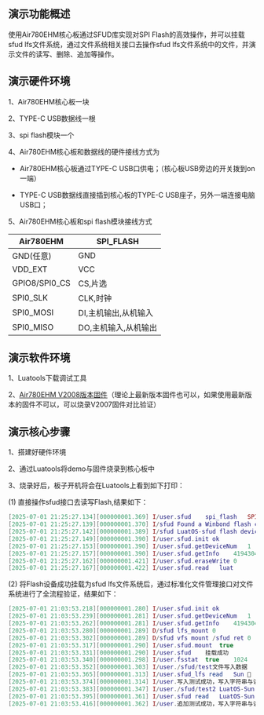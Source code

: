 
## 演示功能概述

使用Air780EHM核心板通过SFUD库实现对SPI Flash的高效操作，并可以挂载sfud lfs文件系统，通过文件系统相关接口去操作sfud lfs文件系统中的文件，并演示文件的读写、删除、追加等操作。

## 演示硬件环境

1、Air780EHM核心板一块

2、TYPE-C USB数据线一根

3、spi flash模块一个

4、Air780EHM核心板和数据线的硬件接线方式为

- Air780EHM核心板通过TYPE-C USB口供电；（核心板USB旁边的开关拨到on一端）

- TYPE-C USB数据线直接插到核心板的TYPE-C USB座子，另外一端连接电脑USB口；

5、Air780EHM核心板和spi flash模块接线方式

|   Air780EHM     |       SPI_FLASH       |
| --------------- | --------------------- |
|  GND(任意)      |          GND          |
|  VDD_EXT        |          VCC          |
|  GPIO8/SPI0_CS  |        CS,片选        |
|  SPI0_SLK       |        CLK,时钟       |
|  SPI0_MOSI      |  DI,主机输出,从机输入  |
|  SPI0_MISO      |  DO,主机输入,从机输出  |



## 演示软件环境

1、Luatools下载调试工具

2、[Air780EHM V2008版本固件](https://gitee.com/openLuat/LuatOS/tree/master/module/Air780EHM/core)（理论上最新版本固件也可以，如果使用最新版本的固件不可以，可以烧录V2007固件对比验证）

## 演示核心步骤

1、搭建好硬件环境

2、通过Luatools将demo与固件烧录到核心板中

3、烧录好后，板子开机将会在Luatools上看到如下打印：

(1) 直接操作sfud接口去读写Flash,结果如下：

```lua
[2025-07-01 21:25:27.134][000000001.369] I/user.sfud	spi_flash	SPI*: 0C7F6EF0
[2025-07-01 21:25:27.139][000000001.370] I/sfud Found a Winbond flash chip. Size is 4194304 bytes.
[2025-07-01 21:25:27.142][000000001.389] I/sfud LuatOS-sfud flash device initialized successfully.
[2025-07-01 21:25:27.149][000000001.390] I/user.sfud.init ok
[2025-07-01 21:25:27.153][000000001.390] I/user.sfud.getDeviceNum	1
[2025-07-01 21:25:27.157][000000001.390] I/user.sfud.getInfo	4194304	4096
[2025-07-01 21:25:27.162][000000001.421] I/user.sfud.eraseWrite	0
[2025-07-01 21:25:27.167][000000001.422] I/user.sfud.read	luat
```

(2) 将Flash设备成功挂载为sfud lfs文件系统后，通过标准化文件管理接口对文件系统进行了全流程验证，结果如下：

```lua
[2025-07-01 21:03:53.218][000000001.280] I/user.sfud.init ok
[2025-07-01 21:03:53.239][000000001.281] I/user.sfud.getDeviceNum	1
[2025-07-01 21:03:53.262][000000001.281] I/user.sfud.getInfo	4194304	4096
[2025-07-01 21:03:53.280][000000001.289] D/sfud lfs_mount 0
[2025-07-01 21:03:53.302][000000001.289] D/sfud vfs mount /sfud ret 0
[2025-07-01 21:03:53.317][000000001.290] I/user.sfud.mount	true
[2025-07-01 21:03:53.331][000000001.290] I/user.sfud	挂载成功
[2025-07-01 21:03:53.340][000000001.298] I/user.fsstat	true	1024	2	4096	lfs
[2025-07-01 21:03:53.352][000000001.303] I/user./sfud/test文件写入数据	Sun   0 08:00:01
[2025-07-01 21:03:53.365][000000001.313] I/user.sfud_lfs read	Sun   0 08:00:01
[2025-07-01 21:03:53.374][000000001.314] I/user.写入测试成功，写入字符串与读出字符串一样
[2025-07-01 21:03:53.383][000000001.347] I/user./sfud/test2	LuatOS-Sun   0 08:00:01
[2025-07-01 21:03:53.395][000000001.361] I/user.sfud read	LuatOS-Sun   0 08:00:01
[2025-07-01 21:03:53.416][000000001.362] I/user.追加测试成功，写入字符串与读出字符串一样

```